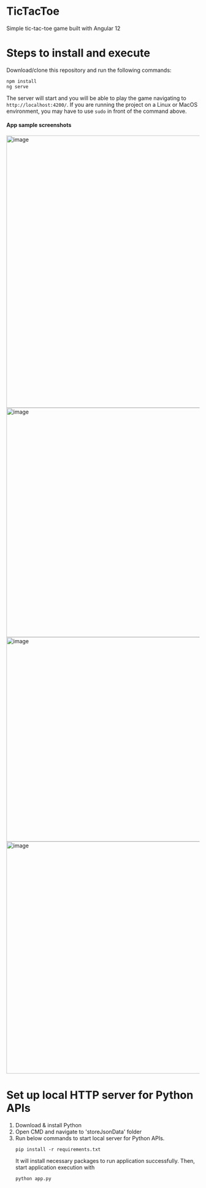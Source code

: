 # TicTacToe
Simple tic-tac-toe game built with Angular 12

# Steps to install and execute
Download/clone this repository and run the following commands:
```
npm install
ng serve
```
The server will start and you will be able to play the game navigating to `http://localhost:4200/`. 
If you are running the project on a Linux or MacOS environment, you may have to use `sudo` in front of the command above.

#### App sample screenshots

<img width="710" alt="image" src="https://github.com/uja3012/TicTacToe/assets/129605570/9cc50962-a22f-4177-96cc-353fe74b956b">

<img width="598" alt="image" src="https://github.com/uja3012/TicTacToe/assets/129605570/4eac5be6-9972-467e-b1e8-1cce14422bbd">

<img width="533" alt="image" src="https://github.com/uja3012/TicTacToe/assets/129605570/12af980c-77ba-458e-a73f-c83d6d028836">

<img width="605" alt="image" src="https://github.com/uja3012/TicTacToe/assets/129605570/51a7a54a-2877-4f29-aff5-28ebea3b0964">

# Set up local HTTP server for Python APIs
  1. Download & install Python
  2. Open CMD and navigate to 'storeJsonData' folder
  3. Run below commands to start local server for Python APIs.
      ```
      pip install -r requirements.txt
      ```
      It will install necessary packages to run application successfully.
      Then, start application execution with
      ```
      python app.py
      ```
      
      

